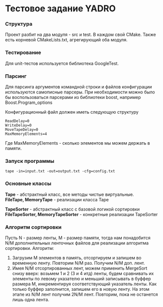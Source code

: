 # Тестовое задание YADRO

### Структура
Проект разбит на два модуля - src и test. В каждом свой CMake. 
Также есть корневой CMakeLists.txt, агрегирующий оба модуля.

### Тестирование
Для unit-тестов используется библиотека GoogleTest.

### Парсинг
Для парсинга аргументов командной строки и файлов конфигурации используются самописные
парсеры. При необходимости можно было бы воспользоваться парсерами из библиотеки boost, 
например Boost.Program_options

Конфигурационный файл должен иметь следующую структуру
```
ReadDelay=0
WriteDelay=0
MoveTapeDelay=0
MaxMemoryElements=4
```

Где MaxMemoryElements - сколько элементов мы можем держать в памяти.

### Запуск программы
```
tape -in=input.txt -out=output.txt -cfg=config.txt
```

### Основные классы
**Tape** - абстрактный класс, все методы чистые виртуальные.  
**FileTape, MemoryTape** - реализации класса Tape

**TapeSorter** - абстрактный класс с базовой логикой сортировки  
**FileTapeSorter, MemoryTapeSorter** - конкретные реализации TapeSorter

### Алгоритм сортировки
Пусть N - размер ленты, M - размер памяти, тогда нам понадобится N/M дополнительных 
ленточных файлов для реализации алгоритма сортировки. Алгоритм:  
1. Загрузим M элементов в память, отсортируем и запишем во временную ленту. 
Повторим N/M раз. Получим N/M доп. лент.
2. Имея N/M отсортированных лент, можем применить MergeSort снизу вверх: 
возьмем 1 и 2 (3 и 4 итд) ленты, будем сравнивать их элементы по левому указателю 
и меньший записывать в буффер размера M, инкрементируя соответствующий указатель ленты. 
Как только буффер заполнится, запишем его в новую ленту. На этом этапе из N/M лент 
получим 2N/M лент. Повторим, пока не останется лишь одна лента.


